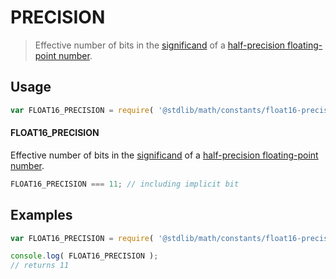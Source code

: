 PRECISION
===
> Effective number of bits in the [significand][significand] of a [half-precision floating-point number][ieee754].


<!-- <usage> -->
## Usage

``` javascript
var FLOAT16_PRECISION = require( '@stdlib/math/constants/float16-precision' );
```

#### FLOAT16_PRECISION

Effective number of bits in the [significand][significand] of a [half-precision floating-point number][ieee754].

``` javascript
FLOAT16_PRECISION === 11; // including implicit bit
```
<!-- </usage> -->


<!-- <examples> -->
## Examples

``` javascript
var FLOAT16_PRECISION = require( '@stdlib/math/constants/float16-precision' );

console.log( FLOAT16_PRECISION );
// returns 11
```
<!-- </examples> -->


<!-- <links> -->
[ieee754]: https://en.wikipedia.org/wiki/IEEE_754-1985
[significand]: https://en.wikipedia.org/wiki/Significand
<!-- </links> -->
